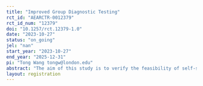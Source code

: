 ```yaml
---
title: "Improved Group Diagnostic Testing"
rct_id: "AEARCTR-0012379"
rct_id_num: "12379"
doi: "10.1257/rct.12379-1.0"
date: "2023-10-27"
status: "on_going"
jel: "nan"
start_year: "2023-10-27"
end_year: "2025-12-31"
pi: "Tong Wang tongw@london.edu"
abstract: "The aim of this study is to verify the feasibility of self-selected group testing. We intend to test the factors that may affect the group formation result."
layout: registration
---
```


